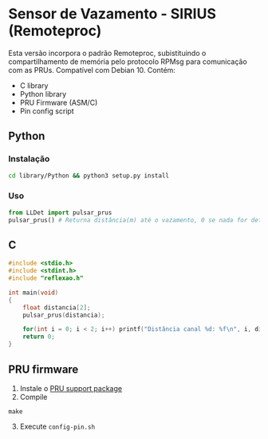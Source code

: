 # Sensor de Vazamento - SIRIUS (Remoteproc)

Esta versão incorpora o padrão Remoteproc, subistituindo o compartilhamento de memória pelo protocolo RPMsg para comunicação com as PRUs. Compatível com Debian 10.
Contém:
- C library
- Python library
- PRU Firmware (ASM/C)
- Pin config script

## Python

### Instalação
```sh
cd library/Python && python3 setup.py install
```

### Uso
```python
from LLDet import pulsar_prus
pulsar_prus() # Returna distância(m) até o vazamento, 0 se nada for detectado.
```

## C
```c
#include <stdio.h>
#include <stdint.h>
#include "reflexao.h"

int main(void)
{
    float distancia[2];
    pulsar_prus(distancia);

    for(int i = 0; i < 2; i++) printf("Distância canal %d: %f\n", i, distancia[i]);
    return 0;
}
```

## PRU firmware
1. Instale o [PRU support package](https://git.ti.com/cgit/pru-software-support-package/pru-software-support-package/tree?h=master)
2. Compile
```
make
```
3. Execute `config-pin.sh`

